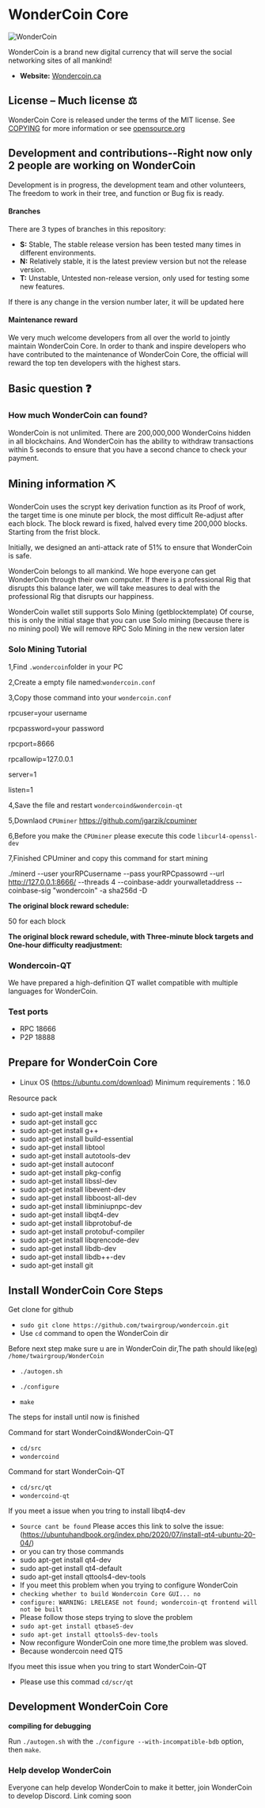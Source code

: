# WonderCoin Core

![WonderCoin](https://i0.wp.com/wondercoin.ca/wp-content/uploads/2021/04/logo_transparent_background.png?fit=750%2C430&ssl=1)

WonderCoin is a brand new digital currency that will serve the social networking sites of all mankind!




- **Website:** [Wondercoin.ca](https://wondercoin.ca/)

## License – Much license ⚖️
WonderCoin Core is released under the terms of the MIT license. See
[COPYING](COPYING) for more information or see
[opensource.org](https://opensource.org/licenses/MIT)

## Development and contributions--Right now only 2 people are working on WonderCoin
Development is in progress, the development team and other volunteers,
The freedom to work in their tree, and function or Bug fix is ready.

#### Branches
There are 3 types of branches in this repository:

- **S:** Stable, The stable release version has been tested many times in different environments.
- **N:** Relatively stable, it is the latest preview version but not the release version.
- **T:** Unstable, Untested non-release version, only used for testing some new features.

If there is any change in the version number later, it will be updated here

#### Maintenance reward

We very much welcome developers from all over the world to jointly maintain WonderCoin Core. 
In order to thank and inspire developers who have contributed to the maintenance of WonderCoin Core, the official will reward the top ten developers with the highest stars.

## Basic question ❓

### How much WonderCoin can found?
WonderCoin is not unlimited. There are 200,000,000 WonderCoins hidden in all blockchains.
And WonderCoin has the ability to withdraw transactions within 5 seconds to ensure that you have a second chance to check your payment.

## Mining information ⛏

WonderCoin uses the scrypt key derivation function as its
Proof of work, the target time is one minute per block, the most difficult
Re-adjust after each block. The block reward is fixed, halved every time
200,000 blocks. Starting from the frist block.

Initially, we designed an anti-attack rate of 51% to ensure that WonderCoin is safe.

WonderCoin belongs to all mankind. We hope everyone can get WonderCoin through their own computer. If there is a professional Rig that disrupts this balance later, we will take measures to deal with the professional Rig that disrupts our happiness.

WonderCoin wallet still supports Solo Mining (getblocktemplate)
Of course, this is only the initial stage that you can use Solo mining (because there is no mining pool)
We will remove RPC Solo Mining in the new version later

### Solo Mining Tutorial
1,Find ``.wondercoin``folder in your PC

2,Create a empty file named:``wondercoin.conf``

3,Copy those command into your ``wondercoin.conf``

rpcuser=your username

rpcpassword=your password

rpcport=8666

rpcallowip=127.0.0.1

server=1

listen=1

4,Save the file and restart ``wondercoind&wondercoin-qt``

5,Downlaod ``CPUminer`` https://github.com/jgarzik/cpuminer

6,Before you make the ``CPUminer`` please execute this code ``libcurl4-openssl-dev``

7,Finished CPUminer and copy this command for start mining

./minerd --user yourRPCusername --pass yourRPCpassowrd --url http://127.0.0.1:8666/ --threads 4 --coinbase-addr yourwalletaddress --coinbase-sig "wondercoin" -a sha256d -D

**The original block reward schedule:**

50 for each block

**The original block reward schedule, with Three-minute block targets and One-hour difficulty readjustment:**

### Wondercoin-QT

We have prepared a high-definition QT wallet compatible with multiple languages for WonderCoin.

### Test ports

- RPC 18666
- P2P 18888

## Prepare for WonderCoin Core

- Linux OS (https://ubuntu.com/download) Minimum requirements：16.0

Resource pack

- sudo apt-get install make
- sudo apt-get install gcc
- sudo apt-get install g++
- sudo apt-get install build-essential
- sudo apt-get install libtool
- sudo apt-get install autotools-dev
- sudo apt-get install autoconf
- sudo apt-get install pkg-config
- sudo apt-get install libssl-dev
- sudo apt-get install libevent-dev
- sudo apt-get install libboost-all-dev
- sudo apt-get install libminiupnpc-dev
- sudo apt-get install libqt4-dev
- sudo apt-get install libprotobuf-de
- sudo apt-get install protobuf-compiler
- sudo apt-get install libqrencode-dev
- sudo apt-get install libdb-dev
- sudo apt-get install libdb++-dev
- sudo apt-get install git

## Install WonderCoin Core Steps

Get clone for github

- ``sudo git clone https://github.com/twairgroup/wondercoin.git``
- Use ``cd`` command to open the WonderCoin dir

Before next step make sure u are in WonderCoin dir,The path should like(eg) ``/home/twairgroup/WonderCoin``

- ``./autogen.sh``

- ``./configure``
- ``make``

The steps for install until now is finished

Command for start WonderCoind&WonderCoin-QT

- ``cd/src``
- ``wondercoind``

Command for start WonderCoin-QT

- ``cd/src/qt``
-  ``wondercoind-qt``

If you meet a issue when you tring to install libqt4-dev

- ``Source cant be found`` Please acces this link to solve the issue:(https://ubuntuhandbook.org/index.php/2020/07/install-qt4-ubuntu-20-04/)
- or you can try those commands
- sudo apt-get install qt4-dev
- sudo apt-get install qt4-default 
- sudo apt-get install qttools4-dev-tools
- If you meet this problem when you trying to configure WonderCoin
- ``checking whether to build Wondercoin Core GUI... no``
- ``configure: WARNING: LRELEASE not found; wondercoin-qt frontend will not be built``
- Please follow those steps trying to slove the problem
- ``sudo apt-get install qtbase5-dev``
- ``sudo apt-get install qttools5-dev-tools``
- Now reconfigure WonderCoin one more time,the problem was sloved.
- Because wondercoin need QT5

Ifyou meet this issue when you tring to start WonderCoin-QT

- Please use this commad ``cd/scr/qt``




## Development WonderCoin Core

**compiling for debugging**

Run `./autogen.sh` with the `./configure --with-incompatible-bdb` option, then `make`.
### Help develop WonderCoin
Everyone can help develop WonderCoin to make it better, join WonderCoin to develop Discord.
Link coming soon
